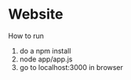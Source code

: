 # Website

How to run
  1) do a npm install 
  2) node app/app.js
  3) go to localhost:3000 in browser
